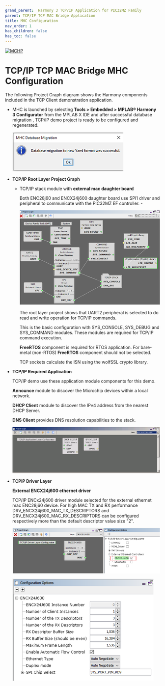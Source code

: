 ```yaml
---
grand_parent:  Harmony 3 TCP/IP Application for PIC32MZ Family
parent: TCP/IP TCP MAC Bridge Application
title: MHC Configuration
nav_order: 1
has_children: false
has_toc: false
---
```

[![MCHP](https://www.microchip.com/ResourcePackages/Microchip/assets/dist/images/logo.png)](https://www.microchip.com)

# TCP/IP TCP MAC Bridge MHC Configuration

The following Project Graph diagram shows the Harmony components included in the TCP Client demonstration application.

* MHC is launched by selecting **Tools > Embedded > MPLAB® Harmony 3 Configurator** from the MPLAB X IDE and after successful database migration , TCP/IP demo project is ready to be configured and regenerated.

    ![tcpip_pic32mz_project](images/database_migration_successful.png)

* **TCP/IP Root Layer Project Graph**

  * TCP/IP stack module with **external mac daughter board**

    Both ENC28j60 and ENCX24j600 daughter board use SPI1 driver and peripheral to communicate with the PIC32MZ EF controller. -

    ![tcpip_pic32mz_project](images/tcpip_tcp_demo_enc28j60_root.png)

    The root layer project shows that UART2 peripheral is selected to do read and write operation for TCP/IP commands.

    This is the basic configuration with SYS_CONSOLE, SYS_DEBUG and SYS_COMMAND modules. These modules are required for TCP/IP command execution.

    **FreeRTOS** component is required for RTOS application. For bare-metal (non-RTOS) **FreeRTOS** component should not be selected.

    TCP sockets calculate the ISN using the wolfSSL crypto library. 


* **TCP/IP Required Application**

  TCP/IP demo use these application module components for this demo. 
  
  **Announce** module to discover the Microchip devices within a local network.
  
  **DHCP Client** module to discover the IPv4 address from the nearest DHCP Server.
  
  **DNS Client** provides DNS resolution capabilities to the stack. 
  
    ![tcpip_pic32mz_project](images/tcpip_app_layer.png)

* **TCPIP Driver Layer**

  **External ENCX24j600 ethernet driver**

    TCP/IP ENCx24j600 driver module selected for the external ethernet  mac ENC28j60 device. For high MAC TX and RX performance DRV_ENCX24j600_MAC_TX_DESCRIPTORS and DRV_ENCX24j600_MAC_RX_DESCRIPTORS can be configured respectively more than the default descriptor value size "2".

    ![tcpip_pic32mz_project](images/tcpip_tcp_demo_encx24j600_driver.png)

    ![tcpip_pic32mz_project](images/tcpip_tcp_demo_enc624j600_driver_config.png)
